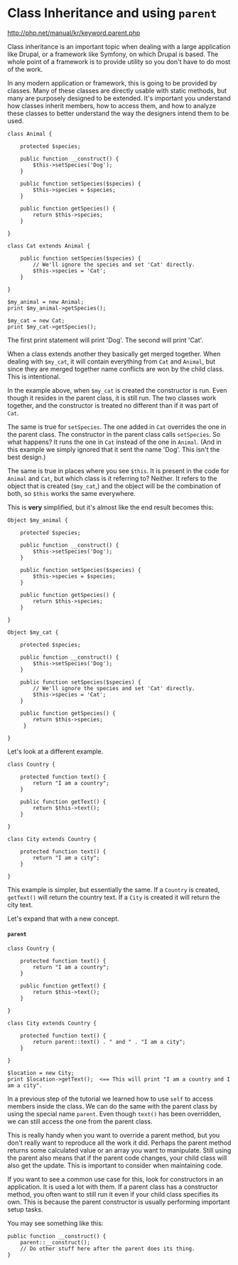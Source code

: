 # Class Inheritance and using `parent`

http://php.net/manual/kr/keyword.parent.php

Class inheritance is an important topic when dealing with a large application like Drupal, or a framework like Symfony, 
on which Drupal is based. The whole point of a framework is to provide utility so you don't have to do most of the work.

In any modern application or framework, this is going to be provided by classes. Many of these classes are directly 
usable with static methods, but many are purposely designed to be extended. It's important you understand how classes 
inherit members, how to access them, and how to analyze these classes to better understand the way the designers intend 
them to be used.

```$xslt
class Animal {
 
    protected $species;
    
    public function __construct() {
        $this->setSpecies('Dog');
    }
 
    public function setSpecies($species) {
        $this->species = $species;
    }
    
    public function getSpecies() {
        return $this->species;
    }
 
}
 
class Cat extends Animal {
 
    public function setSpecies($species) {
        // We'll ignore the species and set 'Cat' directly.
        $this->species = 'Cat';
    }
 
}
 
$my_animal = new Animal;
print $my_animal->getSpecies();
 
$my_cat = new Cat;
print $my_cat->getSpecies();
```

The first print statement will print 'Dog'. The second will print 'Cat'.

When a class extends another they basically get merged together. When dealing with `$my_cat`, it will contain everything 
from `Cat` and `Animal`, but since they are merged together name conflicts are won by the child class. This is 
intentional.

In the example above, when `$my_cat` is created the constructor is run. Even though it resides in the parent class, it is 
still run. The two classes work together, and the constructor is treated no different than if it was part of `Cat`.

The same is true for `setSpecies`. The one added in `Cat` overrides the one in the parent class. The constructor in the 
parent class calls `setSpecies`. So what happens? It runs the one in `Cat` instead of the one in `Animal`. (And in this 
example we simply ignored that it sent the name 'Dog'. This isn't the best design.)

The same is true in places where you see `$this`. It is present in the code for `Animal` and `Cat`, but which class 
is it referring to? Neither. It refers to the object that is created (`$my_cat`,) and the object will be the combination 
of both, so `$this` works the same everywhere.

This is **very** simplified, but it's almost like the end result becomes this:

```$xslt
Object $my_animal {
 
    protected $species;
    
    public function __construct() {
        $this->setSpecies('Dog');
    }
 
    public function setSpecies($species) {
        $this->species = $species;
    }
    
    public function getSpecies() {
        return $this->species;
    }
 
}
 
Object $my_cat {
 
    protected $species;
    
    public function __construct() {
        $this->setSpecies('Dog');
    }
 
    public function setSpecies($species) {
        // We'll ignore the species and set 'Cat' directly.
        $this->species = 'Cat';
    }
    
    public function getSpecies() {
        return $this->species;
     }
 
}
```

Let's look at a different example.

```$xslt
class Country {
 
    protected function text() {
        return "I am a country";
    }
    
    public function getText() {
        return $this->text();
    }
 
}
 
class City extends Country {
 
    protected function text() {
        return "I am a city";
    }
 
}
```

This example is simpler, but essentially the same. If a `Country` is created, `getText()` will return the country text. 
If a `City` is created it will return the city text.

Let's expand that with a new concept.

#### `parent`

```$xslt
class Country {
 
    protected function text() {
        return "I am a country";
    }
    
    public function getText() {
        return $this->text();
    }
 
}
 
class City extends Country {
 
    protected function text() {
        return parent::text() . " and " . "I am a city";
    }
 
}
 
$location = new City;
print $location->getText();  <== This will print "I am a country and I am a city".
```

In a previous step of the tutorial we learned how to use `self` to access members inside the class. We can do the same 
with the parent class by using the special name `parent`. Even though `text()` has been overridden, we can still access 
the one from the parent class.

This is really handy when you want to override a parent method, but you don't really want 
to reproduce all the work it did. Perhaps the parent method returns some calculated value or an array you want to 
manipulate. Still using the parent also means that if the parent code changes, your child class will also get the 
update. This is important to consider when maintaining code.

If you want to see a common use case for this, look for constructors in an application. It is used a lot with them. If a
parent class has a constructor method, you often want to still run it even if your child class specifies its own. This 
is because the parent constructor is usually performing important setup tasks.

You may see something like this:

```$xslt
public function __construct() {
    parent::__construct();
    // Do other stuff here after the parent does its thing.
}
```